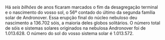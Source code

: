 ﻿Há *seis bilhões* de anos ficaram marcados o fim da desagregação terminal e o nascimento do vosso sol, o 56º contado do último da segunda família solar de Andronover. Essa erupção final do núcleo nebuloso deu nascimento a 136.702 sóis, a maioria deles globos solitários. O número total de sóis e sistemas solares originados na nebulosa Andronover foi de 1.013.628. O número do sol do vosso sistema solar é 1.013.572.